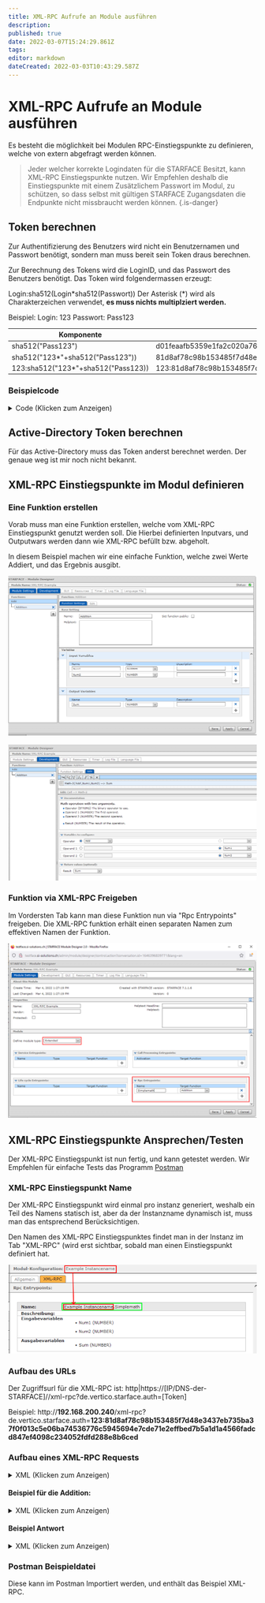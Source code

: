 ```yaml
---
title: XML-RPC Aufrufe an Module ausführen
description: 
published: true
date: 2022-03-07T15:24:29.861Z
tags: 
editor: markdown
dateCreated: 2022-03-03T10:43:29.587Z
---
```


# XML-RPC Aufrufe an Module ausführen

Es besteht die möglichkeit bei Modulen RPC-Einstiegspunkte zu definieren, welche von extern abgefragt werden können.

> Jeder welcher korrekte Logindaten für die STARFACE Besitzt, kann XML-RPC Einstiegspunkte nutzen.
> Wir Empfehlen deshalb die Einstiegspunkte mit einem Zusätzlichem Passwort im Modul, zu schützen, so dass selbst mit gültigen STARFACE Zugangsdaten die Endpunkte nicht missbraucht werden können.
{.is-danger}

## Token berechnen
Zur Authentifizierung des Benutzers wird nicht ein Benutzernamen und Passwort benötigt, sondern man muss bereit sein Token draus berechnen.

Zur Berechnung des Tokens wird die LoginID, und das Passwort des Benutzers benötigt.
Das Token wird folgendermassen erzeugt:

Login:sha512(Login*sha512(Passwort))
Der Asterisk (\*) wird als Charakterzeichen verwendet, **es muss nichts multiplziert werden.**

Beispiel:
Login: 123
Passwort: Pass123

| Komponente | Hash |
|------------|------|
| sha512("Pass123") | d01feaafb5359e1fa2c020a76ebb526fc75786b0b837e0c9a4dcabd58ad734efa469513cf66a272d5ef4b1b9646b4b39f50807afc8f8663e1c6bb23552b04cd6 |
| sha512("123*"+sha512("Pass123")) | 81d8af78c98b153485f7d48e3437eb735ba37f0f013c5e06ba74536776c5945694e7cde71e2effbed7b5a1d1a4566fadcd847ef4098c234052fdfd288e8b6ced|
| 123:sha512("123*"+sha512("Pass123)) | 123:81d8af78c98b153485f7d48e3437eb735ba37f0f013c5e06ba74536776c5945694e7cde71e2effbed7b5a1d1a4566fadcd847ef4098c234052fdfd288e8b6ced |

### Beispielcode

<details>
  <summary>Code (Klicken zum Anzeigen)</summary>
  
    import java.math.BigInteger;
    import java.security.MessageDigest;
    import java.security.NoSuchAlgorithmException;

    public class EntryPoint {

      public static void main(String[] args) {
        String Login = "123";
        String Password = "Pass123";
        String PW512 = sha512(Password);
        System.out.println(PW512);
        String Output512 = sha512(Login+"*"+PW512);
        System.out.println(Output512);
        String Token = Login+":"+Output512;
        System.out.println(Token);
      }

        private static String sha512(String input) 
        { 
            try { 
                // getInstance() method is called with algorithm SHA-512 
                MessageDigest md = MessageDigest.getInstance("SHA-512"); 
                // digest() method is called 
                // to calculate message digest of the input string 
                // returned as array of byte 
                byte[] messageDigest = md.digest(input.getBytes()); 
                // Convert byte array into signum representation 
                BigInteger no = new BigInteger(1, messageDigest); 
                // Convert message digest into hex value 
                String hashtext = no.toString(16); 
                // Add preceding 0s to make it 32 bit 
                while (hashtext.length() < 32) { 
                    hashtext = "0" + hashtext; 
                } 
                // return the HashText 
                return hashtext; 
            } 
            // For specifying wrong message digest algorithms 
            catch (NoSuchAlgorithmException e) { 
                throw new RuntimeException(e); 
            } 
        } 
    }
  
</details>

## Active-Directory Token berechnen
  Für das Active-Directory muss das Token anderst berechnet werden.
  Der genaue weg ist mir noch nicht bekannt.

## XML-RPC Einstiegspunkte im Modul definieren
  
### Eine Funktion erstellen

  Vorab muss man eine Funktion erstellen, welche vom XML-RPC Einstiegspunkt genutzt werden soll.
  Die Hierbei definierten Inputvars, und Outputwars werden dann wie XML-RPC befüllt bzw. abgeholt.
  
  In diesem Beispiel machen wir eine einfache Funktion, welche zwei Werte Addiert, und das Ergebnis ausgibt.
  
  ![dev_module_xml_rpc_function.png](/uploads/dev_tutorial/dev_module_xml_rpc_function.png)
  
  ![dev_module_xml_rpc_function_code.png](/uploads/dev_tutorial/dev_module_xml_rpc_function_code.png)
  
### Funktion via XML-RPC Freigeben
  Im Vordersten Tab kann man diese Funktion nun via "Rpc Entrypoints" freigeben. 
  Die XML-RPC funktion erhält einen separaten Namen zum effektiven Namen der Funktion.
  
  ![dev_module_xml_rpc_expose_function.png](/uploads/dev_tutorial/dev_module_xml_rpc_expose_function.png)
  
  
 ## XML-RPC Einstiegspunkte Ansprechen/Testen
  
  Der XML-RPC Einstiegspunkt ist nun fertig, und kann getestet werden. 
  Wir Empfehlen für einfache Tests das Programm [Postman](https://www.postman.com/)
  
### XML-RPC Einstiegspunkt Name
  Der XML-RPC Einstiegspunkt wird einmal pro instanz generiert, weshalb ein Teil des Namens statisch ist, aber da der Instanzname dynamisch ist, muss man das entsprechend Berücksichtigen.
  
  Den Namen des XML-RPC Einstiegspunktes findet man in der Instanz im Tab "XML-RPC" (wird erst sichtbar, sobald man einen Einstiegspunkt definiert hat.
  
![dev_module_xml_rpc_function_name.png](/uploads/dev_tutorial/dev_module_xml_rpc_function_name.png)
  
 ### Aufbau des URLs
  
  Der Zugriffsurl für die XML-RPC ist: http|https://\[IP/DNS-der-STARFACE]//xml-rpc?de.vertico.starface.auth=\[Token]
  
  Beispiel: http://**192.168.200.240**/xml-rpc?de.vertico.starface.auth=**123:81d8af78c98b153485f7d48e3437eb735ba37f0f013c5e06ba74536776c5945694e7cde71e2effbed7b5a1d1a4566fadcd847ef4098c234052fdfd288e8b6ced**
  
 ### Aufbau eines XML-RPC Requests
  <details>
  <summary>XML (Klicken zum Anzeigen)</summary>

    <?xml  version="1.0"?>
    <methodCall>
	    <methodName>[XML-RPC-Einstiegspunkt]</methodName>
	    <params>
		    <param>
			    <value>
				    <struct>
						    <member>
							    <name>Variablenname1</name>
							    <value>
									    <string>Wert1</string>
						    </value>
					    </member>
					    <member>
						    <name>Variablenname2</name>
						    <value>
							    <string>Wert2</string>
						    </value>
				    </member>
			    </struct>
		    </value>
	    </param>
    </params>
    </methodCall>

  </details>

#### Beispiel für die Addition:

<details>
  <summary>XML (Klicken zum Anzeigen)</summary>

    <?xml  version="1.0"?>
    <methodCall>
	    <methodName>Example Instancename.Simplemath</methodName>
	    <params>
		    <param>
			    <value>
				    <struct>
						    <member>
							    <name>Num1</name>
							 <value>
								<string>123</string>
						    </value>
					    </member>
					    <member>
						    <name>Num2</name>
						    <value>
							    <string>321</string>
						    </value>
				    </member>
			    </struct>
		    </value>
	    </param>
    </params>
    </methodCall>

</details>



#### Beispiel Antwort

<details>
  <summary>XML (Klicken zum Anzeigen)</summary>
  
    <?xml  version="1.0"?>
    <methodResponse>
    <params>
	    <param>
		    <value>
			    <struct>
				    <member>
				    <name>Sum</name>
					    <value>
						    <double>444.0</double>
					    </value>
				    </member>
			    </struct>
		    </value>
	    </param>
    </params>
    </methodResponse>
    
</details>

  
### Postman Beispieldatei

  Diese kann im Postman Importiert werden, und enthält das Beispiel XML-RPC.
  
  